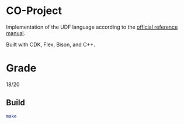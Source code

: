 # CO-Project

Implementation of the UDF language according to the [official reference manual](https://web.tecnico.ulisboa.pt/~david.matos/w/pt/index.php/Compiladores/Projecto_de_Compiladores/Projecto_2024-2025/Manual_de_Refer%C3%AAncia_da_Linguagem_UDF).

Built with CDK, Flex, Bison, and C++.

# Grade 
18/20

## Build

```bash
make


